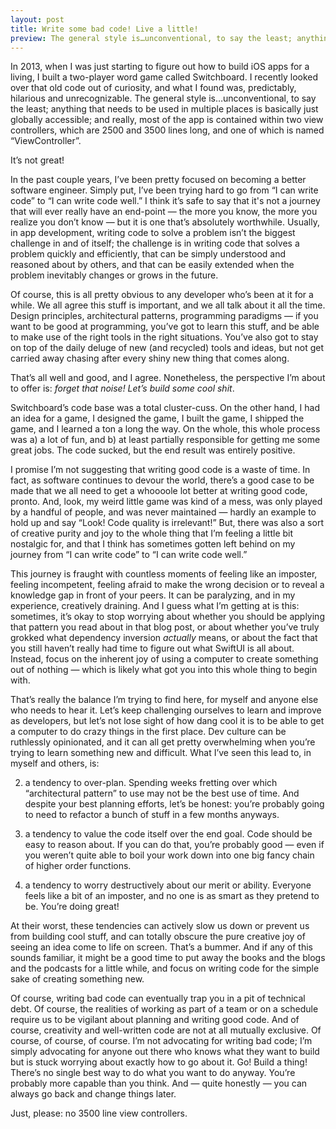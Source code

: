 ```yaml
---
layout: post
title: Write some bad code! Live a little!
preview: The general style is…unconventional, to say the least; anything that needs to be used in multiple places is basically just globally accessible; and really, most of the app is contained within two view controllers, which are 2500 and 3500 lines long, and one of which is named “ViewController”. 
---
```


In 2013, when I was just starting to figure out how to build iOS apps for a living, I built a two-player word game called Switchboard. I recently looked over that old code out of curiosity, and what I found was, predictably, hilarious and unrecognizable. The general style is…unconventional, to say the least; anything that needs to be used in multiple places is basically just globally accessible; and really, most of the app is contained within two view controllers, which are 2500 and 3500 lines long, and one of which is named “ViewController”. 

It’s not great!

In the past couple years, I’ve been pretty focused on becoming a better software engineer. Simply put, I’ve been trying hard to go from “I can write code” to “I can write code well.” I think it’s safe to say that it's not a journey that will ever really have an end-point — the more you know, the more you realize you don’t know — but it is one that’s absolutely worthwhile. Usually, in app development, writing code to solve a problem isn’t the biggest challenge in and of itself; the challenge is in writing code that solves a problem quickly and efficiently, that can be simply understood and reasoned about by others, and that can be easily extended when the problem inevitably changes or grows in the future. 

Of course, this is all pretty obvious to any developer who’s been at it for a while. We all agree this stuff is important, and we all talk about it all the time. Design principles, architectural patterns, programming paradigms — if you want to be good at programming, you’ve got to learn this stuff, and be able to make use of the right tools in the right situations. You’ve also got to stay on top of the daily deluge of new (and recycled) tools and ideas, but not get carried away chasing after every shiny new thing that comes along.

That’s all well and good, and I agree. Nonetheless, the perspective I’m about to offer is: *forget that noise! Let’s build some cool shit*.

Switchboard’s code base was a total cluster-cuss. On the other hand, I had an idea for a game, I designed the game, I built the game, I shipped the game, and I learned a ton a long the way. On the whole, this whole process was a) a lot of fun, and b) at least partially responsible for getting me some great jobs. The code sucked, but the end result was entirely positive.

I promise I’m not suggesting that writing good code is a waste of time. In fact, as software continues to devour the world, there’s a good case to be made that we all need to get a whoooole lot better at writing good code, pronto. And, look, my weird little game was kind of a mess, was only played by a handful of people, and was never maintained — hardly an example to hold up and say “Look! Code quality is irrelevant!” But, there was also a sort of creative purity and joy to the whole thing that I’m feeling a little bit nostalgic for, and that I think has sometimes gotten left behind on my journey from “I can write code” to “I can write code well.”

This journey is fraught with countless moments of feeling like an imposter, feeling incompetent, feeling afraid to make the wrong decision or to reveal a knowledge gap in front of your peers. It can be paralyzing, and in my experience, creatively draining. And I guess what I’m getting at is this: sometimes, it’s okay to stop worrying about whether you should be applying that pattern you read about in that blog post, or about whether you’ve truly grokked what dependency inversion *actually* means, or about the fact that you still haven’t really had time to figure out what SwiftUI is all about. Instead, focus on the inherent joy of using a computer to create something out of nothing — which is likely what got you into this whole thing to begin with.

That’s really the balance I’m trying to find here, for myself and anyone else who needs to hear it. Let’s keep challenging ourselves to learn and improve as developers, but let’s not lose sight of how dang cool it is to be able to get a computer to do crazy things in the first place. Dev culture can be ruthlessly opinionated, and it can all get pretty overwhelming when you’re trying to learn something new and difficult. What I’ve seen this lead to, in myself and others, is:

2.  a tendency to over-plan. Spending weeks fretting over which “architectural pattern” to use may not be the best use of time. And despite your best planning efforts, let’s be honest: you’re probably going to need to refactor a bunch of stuff in a few months anyways.

2.  a tendency to value the code itself over the end goal. Code should be easy to reason about. If you can do that, you’re probably good — even if you weren’t quite able to boil your work down into one big fancy chain of higher order functions.

3.  a tendency to worry destructively about our merit or ability. Everyone feels like a bit of an imposter, and no one is as smart as they pretend to be. You’re doing great!

At their worst, these tendencies can actively slow us down or prevent us from building cool stuff, and can totally obscure the pure creative joy of seeing an idea come to life on screen. That’s a bummer. And if any of this sounds familiar, it might be a good time to put away the books and the blogs and the podcasts for a little while, and focus on writing code for the simple sake of creating something new.

Of course, writing bad code can eventually trap you in a pit of technical debt. Of course, the realities of working as part of a team or on a schedule require us to be vigilant about planning and writing good code. And of course, creativity and well-written code are not at all mutually exclusive. Of course, of course, of course. I’m not advocating for writing bad code; I’m simply advocating for anyone out there who knows what they want to build but is stuck worrying about exactly how to go about it. Go! Build a thing! There’s no single best way to do what you want to do anyway. You’re probably more capable than you think. And — quite honestly — you can always go back and change things later.

Just, please: no 3500 line view controllers.
